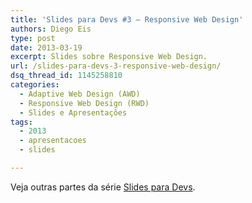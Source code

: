 ```yaml
---
title: 'Slides para Devs #3 – Responsive Web Design'
authors: Diego Eis
type: post
date: 2013-03-19
excerpt: Slides sobre Responsive Web Design.
url: /slides-para-devs-3-responsive-web-design/
dsq_thread_id: 1145258810
categories:
  - Adaptive Web Design (AWD)
  - Responsive Web Design (RWD)
  - Slides e Apresentações
tags:
  - 2013
  - apresentacoes
  - slides

---
```

Veja outras partes da série [Slides para Devs][1].

 [1]: http://tableless.com.br/categoria/series/slides-e-apresentacoes/